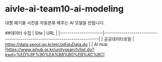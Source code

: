 # aivle-ai-team10-ai-modeling
대형 폐기물 사진을 자동분류 해주는 AI 모델을 만듭니다.

##데이터 수집
| Site                 | URL                                                                       |
|----------------------|---------------------------------------------------------------------------|
| 공공데이터포털        | https://data.seoul.go.kr/etc/aiEduData.do                                 |
| AI Hub               |https://www.aihub.or.kr/unitysearch/list.do?kwd=%ED%8F%90%EA%B8%B0%EB%AC%BC|
